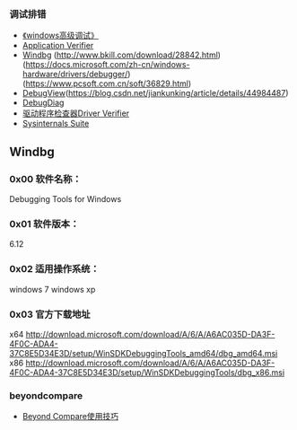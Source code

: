 
### 调试排错
- [《windows高级调试》]()
- [Application Verifier]()
- [Windbg](http://www.windbg.org/)  (http://www.bkill.com/download/28842.html)  (https://docs.microsoft.com/zh-cn/windows-hardware/drivers/debugger/)  (https://www.pcsoft.com.cn/soft/36829.html)
- [DebugView](https://docs.microsoft.com/zh-cn/sysinternals/downloads/debugview)(https://blog.csdn.net/jiankunking/article/details/44984487)
- [DebugDiag]()
- [驱动程序检查器Driver Verifier](https://docs.microsoft.com/zh-tw/windows-hardware/drivers/devtest/driver-verifier?redirectedfrom=MSDN)
- [Sysinternals Suite](https://docs.microsoft.com/zh-cn/sysinternals/downloads/sysinternals-suite)


## Windbg
### 0x00 软件名称：
Debugging Tools for Windows

### 0x01 软件版本：
6.12

### 0x02 适用操作系统：
windows 7 
windows xp

### 0x03 官方下载地址
x64 
http://download.microsoft.com/download/A/6/A/A6AC035D-DA3F-4F0C-ADA4-37C8E5D34E3D/setup/WinSDKDebuggingTools_amd64/dbg_amd64.msi 
x86 
http://download.microsoft.com/download/A/6/A/A6AC035D-DA3F-4F0C-ADA4-37C8E5D34E3D/setup/WinSDKDebuggingTools/dbg_x86.msi


### beyondcompare
- [Beyond Compare使用技巧](http://www.beyondcompare.cc/jiqiao/shiyong-shuoming.html)




